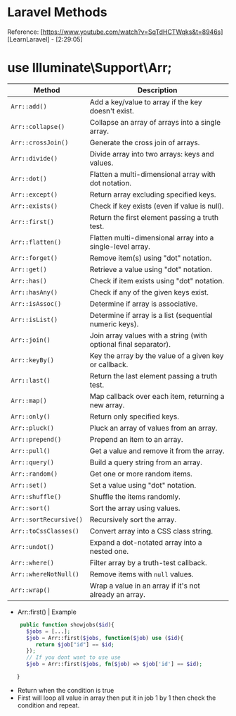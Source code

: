 # Laravel Methods


Reference: [https://www.youtube.com/watch?v=SqTdHCTWqks&t=8946s]
[LearnLaravel] - [2:29:05]


# use Illuminate\Support\Arr;
| Method                 | Description                                                      |
| ---------------------- | ---------------------------------------------------------------- |
| `Arr::add()`           | Add a key/value to array if the key doesn't exist.               |
| `Arr::collapse()`      | Collapse an array of arrays into a single array.                 |
| `Arr::crossJoin()`     | Generate the cross join of arrays.                               |
| `Arr::divide()`        | Divide array into two arrays: keys and values.                   |
| `Arr::dot()`           | Flatten a multi-dimensional array with dot notation.             |
| `Arr::except()`        | Return array excluding specified keys.                           |
| `Arr::exists()`        | Check if key exists (even if value is null).                     |
| `Arr::first()`         | Return the first element passing a truth test.                   |
| `Arr::flatten()`       | Flatten multi-dimensional array into a single-level array.       |
| `Arr::forget()`        | Remove item(s) using "dot" notation.                             |
| `Arr::get()`           | Retrieve a value using "dot" notation.                           |
| `Arr::has()`           | Check if item exists using "dot" notation.                       |
| `Arr::hasAny()`        | Check if any of the given keys exist.                            |
| `Arr::isAssoc()`       | Determine if array is associative.                               |
| `Arr::isList()`        | Determine if array is a list (sequential numeric keys).          |
| `Arr::join()`          | Join array values with a string (with optional final separator). |
| `Arr::keyBy()`         | Key the array by the value of a given key or callback.           |
| `Arr::last()`          | Return the last element passing a truth test.                    |
| `Arr::map()`           | Map callback over each item, returning a new array.              |
| `Arr::only()`          | Return only specified keys.                                      |
| `Arr::pluck()`         | Pluck an array of values from an array.                          |
| `Arr::prepend()`       | Prepend an item to an array.                                     |
| `Arr::pull()`          | Get a value and remove it from the array.                        |
| `Arr::query()`         | Build a query string from an array.                              |
| `Arr::random()`        | Get one or more random items.                                    |
| `Arr::set()`           | Set a value using "dot" notation.                                |
| `Arr::shuffle()`       | Shuffle the items randomly.                                      |
| `Arr::sort()`          | Sort the array using values.                                     |
| `Arr::sortRecursive()` | Recursively sort the array.                                      |
| `Arr::toCssClasses()`  | Convert array into a CSS class string.                           |
| `Arr::undot()`         | Expand a dot-notated array into a nested one.                    |
| `Arr::where()`         | Filter array by a truth-test callback.                           |
| `Arr::whereNotNull()`  | Remove items with `null` values.                                 |
| `Arr::wrap()`          | Wrap a value in an array if it's not already an array.           |


   * Arr::first() | Example
   ```php
       public function showjobs($id){
         $jobs = [...];
         $job = Arr::first($jobs, function($job) use ($id){
            return $job["id"] == $id;
         });
         // If you dont want to use use
         $job = Arr::first($jobs, fn($job) => $job['id'] == $id);

      }
   ```
   - Return when the condition is true
   - First will loop all value in array then put it in job 1 by 1 then check the condition and repeat.



































